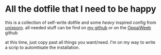 # All the dotfile that I need to be happy 

this is a collection of self-write dotfile and some *heavy* inspired config from [unixporn](https://reddit.com/r/unixporn). all needed stuff can be find on [my github](https://github.com/alecromski) or on the [OppaiWeeb](https://github.com/OppaiWeeb) github

at this time, just copy past all things you want/need.
I'm on my way to write a scrip to automtisate the installation.
